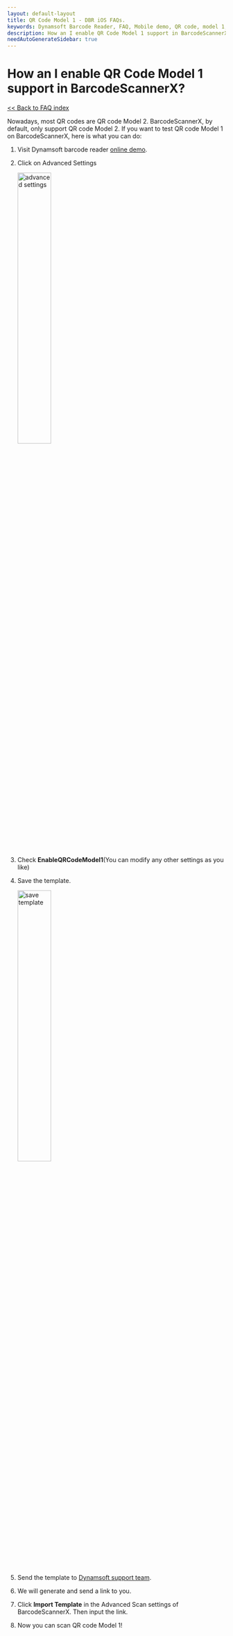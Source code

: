 ```yaml
---
layout: default-layout
title: QR Code Model 1 - DBR iOS FAQs.
keywords: Dynamsoft Barcode Reader, FAQ, Mobile demo, QR code, model 1, ios
description: How an I enable QR Code Model 1 support in BarcodeScannerX? - DBR iOS FAQs.
needAutoGenerateSidebar: true
---
```


# How an I enable QR Code Model 1 support in BarcodeScannerX?

[<< Back to FAQ index](index.md)

Nowadays, most QR codes are QR code Model 2. BarcodeScannerX, by default, only support QR code Model 2. If you want to test QR code Model 1 on BarcodeScannerX, here is what you can do: 

1. Visit Dynamsoft barcode reader <a href="https://demo.dynamsoft.com/barcode-reader/" target="_blank">online demo</a>.
2. Click on Advanced Settings

   <div align="left">
      <p><img src="../../assets/advanced-settings.jpg" width="40%" alt="advanced settings"></p>
   </div>

3. Check **EnableQRCodeModel1**(You can modify any other settings as you like)
4. Save the template.

   <div align="left">
      <p><img src="../../assets/save-template.jpg" width="40%" alt="save template"></p>
   </div>

5. Send the template to <a href="https://www.dynamsoft.com/contact/?ver=latest" target="_blank">Dynamsoft support team</a>.
6. We will generate and send a link to you.
7. Click **Import Template** in the Advanced Scan settings of BarcodeScannerX. Then input the link.
8. Now you can scan QR code Model 1!

